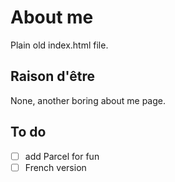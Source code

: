 # About me

Plain old index.html file.

## Raison d'être

None, another boring about me page.

## To do

- [ ] add Parcel for fun
- [ ] French version
